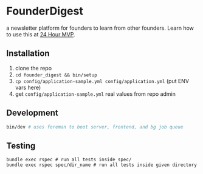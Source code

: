 # FounderDigest
a newsletter platform for founders to learn from other founders. Learn how to use this at [24 Hour MVP](https://founderhacker.com/24-hour-mvp).

## Installation
1. clone the repo
2. `cd founder_digest && bin/setup`
3. `cp config/application-sample.yml config/application.yml` (put ENV vars here)
4. get `config/application-sample.yml` real values from repo admin

## Development
```sh
bin/dev # uses foreman to boot server, frontend, and bg job queue
```


## Testing
```
bundle exec rspec # run all tests inside spec/
bundle exec rspec spec/dir_name # run all tests inside given directory
```
